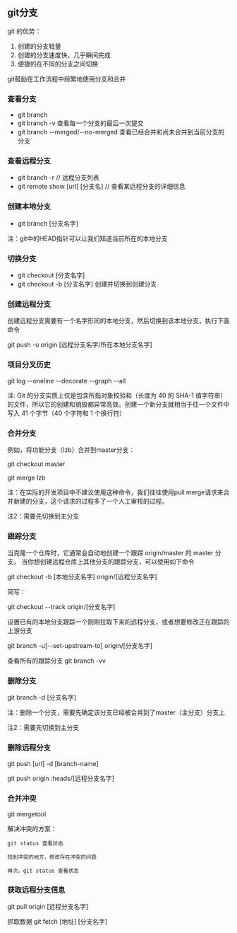 ## git分支

git 的优势：

1. 创建的分支轻量
2. 创建的分支速度快，几乎瞬间完成
3. 便捷的在不同的分支之间切换


git鼓励在工作流程中频繁地使用分支和合并

### 查看分支

* git branch
* git branch -v 查看每一个分支的最后一次提交
* git branch --merged/--no-merged  查看已经合并和尚未合并到当前分支的分支

### 查看远程分支

* git branch -r // 远程分支列表
* git remote show [url] [分支名] // 查看某远程分支的详细信息


### 创建本地分支

* git branch [分支名字]

注：git中的HEAD指针可以让我们知道当前所在的本地分支

### 切换分支

* git checkout [分支名字]
* git checkout -b [分支名字] 创建并切换到创建分支

### 创建远程分支

创建远程分支需要有一个名字形同的本地分支，然后切换到该本地分支，执行下面命令

git push -u origin [远程分支名字/所在本地分支名字]

### 项目分叉历史

git log --oneline --decorate --graph --all

注: Git 的分支实质上仅是包含所指对象校验和（长度为 40 的 SHA-1 值字符串）的文件，所以它的创建和销毁都异常高效。创建一个新分支就相当于往一个文件中写入 41 个字节（40 个字符和 1 个换行符）

### 合并分支

例如，将功能分支（lzb）合并到master分支：

git checkout master

git merge lzb

注：在实际的开发项目中不建议使用这种命令，我们往往使用pull merge请求来合并新建的分支，这个请求的过程多了一个人工审核的过程。

注2：需要先切换到主分支

### 跟踪分支 

当克隆一个仓库时，它通常会自动地创建一个跟踪 origin/master 的 master 分支。
当你想创建远程仓库上其他分支的跟踪分支，可以使用如下命令

git checkout -b [本地分支名字] origin/[远程分支名字]

简写：

git checkout --track origin/[分支名字]

设置已有的本地分支跟踪一个刚刚拉取下来的远程分支，或者想要修改正在跟踪的上游分支

git branch -u[--set-upstream-to] origin/[分支名字]

查看所有的跟踪分支 git branch -vv


### 删除分支

git branch -d [分支名字]

注：删除一个分支，需要先确定该分支已经被合并到了master（主分支）分支上

注2：需要先切换到主分支

### 删除远程分支

git push [url] -d [branch-name]

git push origin :heads/[远程分支名字]

### 合并冲突

git mergetool

解决冲突的方案：

	git status 查看状态

	找到冲突的地方，修改存在冲突的问题

	再次，git status 查看状态

### 获取远程分支信息

git pull origin [远程分支名字]

抓取数据 git fetch [地址] [分支名字]


